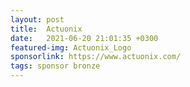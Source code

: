 ```yaml
---
layout: post
title:  Actuonix
date:   2021-06-20 21:01:35 +0300
featured-img: Actuonix_Logo
sponsorlink: https://www.actuonix.com/
tags: sponsor bronze
---
```

